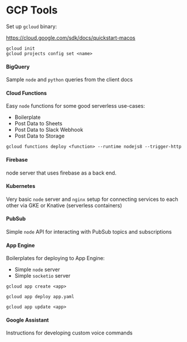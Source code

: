 # GCP Tools

Set up `gcloud` binary:

https://cloud.google.com/sdk/docs/quickstart-macos

```
gcloud init
gcloud projects config set <name>
```

#### BigQuery

Sample `node` and `python` queries from the client docs

#### Cloud Functions

Easy `node` functions for some good serverless use-cases:

* Boilerplate
* Post Data to Sheets
* Post Data to Slack Webhook
* Post Data to Storage

```
gcloud functions deploy <function> --runtime nodejs8 --trigger-http
```

#### Firebase

node server that uses firebase as a back end.

#### Kubernetes

Very basic `node` server and `nginx` setup for connecting services to each other via GKE or Knative (serverless containers)

#### PubSub

Simple `node` API for interacting with PubSub topics and subscriptions

#### App Engine

Boilerplates for deploying to App Engine:
* Simple `node` server
* Simple `socketio` server

```
gcloud app create <app>
```

```
gcloud app deploy app.yaml
```

```
gcloud app update <app>
```

#### Google Assistant

Instructions for developing custom voice commands
